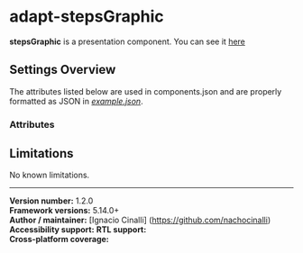 # adapt-stepsGraphic
 **stepsGraphic** is a presentation component. You can see it [here](https://adaptlearning-no-core.web.app/#/id/po-15)

## Settings Overview
The attributes listed below are used in components.json and are properly formatted as JSON in  [*example.json*](https://github.com/nachocinalli/adapt-stepsGraphic/blob/master/example.json).

### Attributes

## Limitations

No known limitations.

----------------------------
**Version number:**  1.2.0  
**Framework versions:** 5.14.0+  
**Author / maintainer:** [Ignacio Cinalli] (https://github.com/nachocinalli)  
**Accessibility support:** 
**RTL support:**   
**Cross-platform coverage:** 